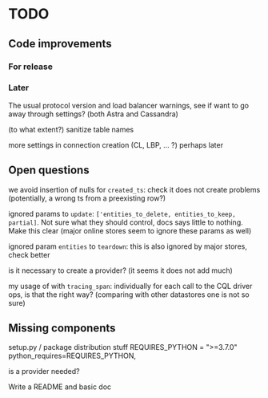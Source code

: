 # TODO

## Code improvements

### For release

### Later

The usual protocol version and load balancer warnings, see if want to go away through settings?
(both Astra and Cassandra)

(to what extent?) sanitize table names

more settings in connection creation (CL, LBP, ... ?) perhaps later

## Open questions

we avoid insertion of nulls for `created_ts`: check it does not create problems (potentially, a wrong ts from a preexisting row?)

ignored params to `update`: `['entities_to_delete, entities_to_keep, partial]`. Not sure what they should control, docs says little to nothing. Make this clear (major online stores seem to ignore these params as well)

ignored param `entities` to `teardown`: this is also ignored by major stores, check better

is it necessary to create a provider? (it seems it does not add much)

my usage of with `tracing_span`: individually for each call to the CQL driver ops, is that the right way? (comparing with other datastores one is not so sure)

## Missing components

setup.py / package distribution stuff
    REQUIRES_PYTHON = ">=3.7.0"
    python_requires=REQUIRES_PYTHON,

is a provider needed?

Write a README and basic doc

